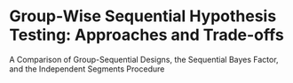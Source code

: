 # Group-Wise Sequential Hypothesis Testing: Approaches and Trade-offs
A Comparison of Group-Sequential Designs, the Sequential Bayes Factor, and the Independent Segments Procedure
